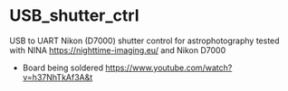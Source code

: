 # USB_shutter_ctrl
USB to UART Nikon (D7000) shutter control for astrophotography 
tested with NINA https://nighttime-imaging.eu/ and Nikon D7000

* Board being soldered https://www.youtube.com/watch?v=h37NhTkAf3A&t
